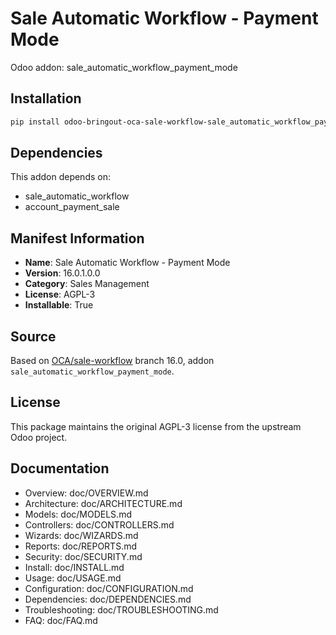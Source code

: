 # Sale Automatic Workflow - Payment Mode

Odoo addon: sale_automatic_workflow_payment_mode

## Installation

```bash
pip install odoo-bringout-oca-sale-workflow-sale_automatic_workflow_payment_mode
```

## Dependencies

This addon depends on:
- sale_automatic_workflow
- account_payment_sale

## Manifest Information

- **Name**: Sale Automatic Workflow - Payment Mode
- **Version**: 16.0.1.0.0
- **Category**: Sales Management
- **License**: AGPL-3
- **Installable**: True

## Source

Based on [OCA/sale-workflow](https://github.com/OCA/sale-workflow) branch 16.0, addon `sale_automatic_workflow_payment_mode`.

## License

This package maintains the original AGPL-3 license from the upstream Odoo project.

## Documentation

- Overview: doc/OVERVIEW.md
- Architecture: doc/ARCHITECTURE.md
- Models: doc/MODELS.md
- Controllers: doc/CONTROLLERS.md
- Wizards: doc/WIZARDS.md
- Reports: doc/REPORTS.md
- Security: doc/SECURITY.md
- Install: doc/INSTALL.md
- Usage: doc/USAGE.md
- Configuration: doc/CONFIGURATION.md
- Dependencies: doc/DEPENDENCIES.md
- Troubleshooting: doc/TROUBLESHOOTING.md
- FAQ: doc/FAQ.md
